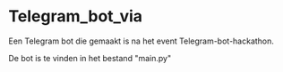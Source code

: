 # Telegram_bot_via
Een Telegram bot die gemaakt is na het event Telegram-bot-hackathon.

De bot is te vinden in het bestand "main.py"
